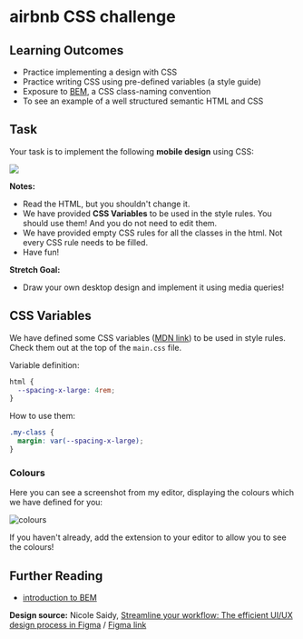 # airbnb CSS challenge

## Learning Outcomes

- Practice implementing a design with CSS
- Practice writing CSS using pre-defined variables (a style guide)
- Exposure to [BEM](https://css-tricks.com/bem-101/), a CSS class-naming convention
- To see an example of a well structured semantic HTML and CSS

## Task

Your task is to implement the following **mobile design** using CSS:

<p align="left">
  <img src="https://user-images.githubusercontent.com/25960351/48894868-76089800-ee4c-11e8-8125-70f977b0902b.png">
</p>

**Notes:**

- Read the HTML, but you shouldn't change it.
- We have provided **CSS Variables** to be used in the style rules. You should use them! And you do not need to edit them.
- We have provided empty CSS rules for all the classes in the html. Not every CSS rule needs to be filled.
- Have fun!

**Stretch Goal:**

- Draw your own desktop design and implement it using media queries!

## CSS Variables

We have defined some CSS variables ([MDN link](https://developer.mozilla.org/en-US/docs/Web/CSS/Using_CSS_variables)) to be used in style rules. Check them out at the top of the `main.css` file.

Variable definition:

```css
html {
  --spacing-x-large: 4rem;
}
```

How to use them:

```css
.my-class {
  margin: var(--spacing-x-large);
}
```

### Colours

Here you can see a screenshot from my editor, displaying the colours which we have defined for you:

![colours](https://user-images.githubusercontent.com/16781318/48892918-cfba9380-ee47-11e8-8c9b-2481912c05fe.png)

If you haven't already, add the extension to your editor to allow you to see the colours!

## Further Reading

- [introduction to BEM](http://getbem.com/introduction/)

**Design source:** Nicole Saidy, [Streamline your workflow: The efficient UI/UX design process in Figma](https://www.skillshare.com/classes/Streamline-your-workflow-The-efficient-UIUX-design-process-in-Figma/1199486748/project-guide) / [Figma link](https://www.figma.com/file/eYSN1YL4WnSvEojPzmUIOp/Airbnb-Design)
